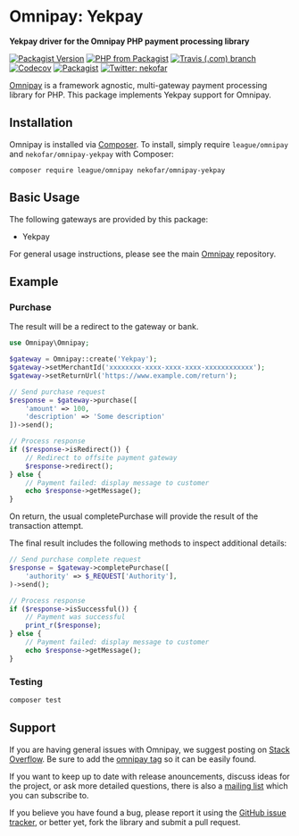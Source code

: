 # Omnipay: Yekpay

**Yekpay driver for the Omnipay PHP payment processing library**

[![Packagist Version](https://img.shields.io/packagist/v/nekofar/omnipay-yekpay.svg)][1]
[![PHP from Packagist](https://img.shields.io/packagist/php-v/nekofar/omnipay-yekpay.svg)][1]
[![Travis (.com) branch](https://img.shields.io/travis/com/nekofar/omnipay-yekpay/master.svg)][3]
[![Codecov](https://img.shields.io/codecov/c/gh/nekofar/omnipay-yekpay.svg)][4]
[![Packagist](https://img.shields.io/packagist/l/nekofar/omnipay-yekpay.svg)][2]
[![Twitter: nekofar](https://img.shields.io/twitter/follow/nekofar.svg?style=flat)][7]

[Omnipay](https://github.com/thephpleague/omnipay) is a framework agnostic, multi-gateway payment
processing library for PHP. This package implements Yekpay support for Omnipay.

## Installation

Omnipay is installed via [Composer](http://getcomposer.org/). To install, simply require 
`league/omnipay` and `nekofar/omnipay-yekpay` with Composer:

```
composer require league/omnipay nekofar/omnipay-yekpay
```

## Basic Usage

The following gateways are provided by this package:

* Yekpay

For general usage instructions, please see the main [Omnipay](https://github.com/omnipay/omnipay)
repository.

## Example

### Purchase

The result will be a redirect to the gateway or bank.

```php
use Omnipay\Omnipay;

$gateway = Omnipay::create('Yekpay');
$gateway->setMerchantId('xxxxxxxx-xxxx-xxxx-xxxx-xxxxxxxxxxxx');
$gateway->setReturnUrl('https://www.example.com/return');

// Send purchase request
$response = $gateway->purchase([
    'amount' => 100,
    'description' => 'Some description'
])->send();

// Process response
if ($response->isRedirect()) {
    // Redirect to offsite payment gateway
    $response->redirect();
} else {
    // Payment failed: display message to customer
    echo $response->getMessage();
}
```

On return, the usual completePurchase will provide the result of the transaction attempt.

The final result includes the following methods to inspect additional details:

```php
// Send purchase complete request
$response = $gateway->completePurchase([
    'authority' => $_REQUEST['Authority'], 
)->send();

// Process response
if ($response->isSuccessful()) {
    // Payment was successful
    print_r($response);
} else {
    // Payment failed: display message to customer
    echo $response->getMessage();
}
```

### Testing

```sh
composer test
```

## Support

If you are having general issues with Omnipay, we suggest posting on
[Stack Overflow](http://stackoverflow.com/). Be sure to add the
[omnipay tag](http://stackoverflow.com/questions/tagged/omnipay) so it can be easily found.

If you want to keep up to date with release anouncements, discuss ideas for the project,
or ask more detailed questions, there is also a [mailing list](https://groups.google.com/forum/#!forum/omnipay) which
you can subscribe to.

If you believe you have found a bug, please report it using the [GitHub issue tracker](https://github.com/nekofar/omnipay-yekpay/issues),
or better yet, fork the library and submit a pull request.

[1]: https://packagist.org/packages/nekofar/omnipay-yekpay
[2]: https://github.com/nekofar/omnipay-yekpay/blob/master/LICENSE
[3]: https://travis-ci.com/nekofar/omnipay-yekpay
[4]: https://codecov.io/gh/nekofar/omnipay-yekpay
[5]: https://packagist.org/providers/php-http/client-implementation
[6]: https://yekpay.com
[7]: https://twitter.com/nekofar

